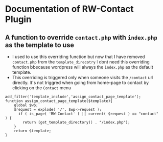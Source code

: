 # Documentation of RW-Contact Plugin



## A function to override `contact.php` with `index.php` as the template to use
- I used to use this overriding function but now that I have removed `contact.php` from the `template_direcotry` I 
dont need this overriding function bbecause wordpress will always the `index.php` as the default template.
- This overriding is triggered only when someone visits the `/contact` url directly. It's not triggred when going from home-page to contact by clicking on the `Contact` menu
```
add_filter('template_include','assign_contact_page_template');
function assign_contact_page_template($template){
    global $wp;
    $request = explode( '/', $wp->request );
      if ( is_page( 'RW-Contact' ) || current( $request ) == "contact" ) {
        return (get_template_directory() . "/index.php");
    }
    return $template;
}
```